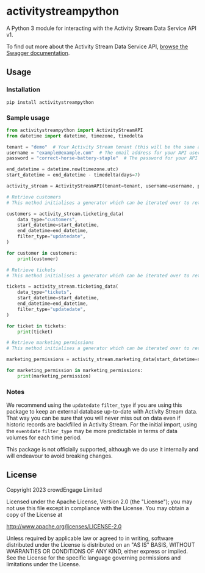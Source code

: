 # activitystreampython
A Python 3 module for interacting with the Activity Stream Data Service API v1.

To find out more about the Activity Stream Data Service API, [browse the Swagger documentation](https://api.activitystream.com/api/v1/swagger-ui/index.html).

## Usage

### Installation

`pip install activitystreampython`

### Sample usage

```python
from activitystreampython import ActivityStreamAPI
from datetime import datetime, timezone, timedelta

tenant = "demo"  # Your Activity Stream tenant (this will be the same as the Activity Stream subdomain)
username = "example@example.com"  # The email address for your API user
password = "correct-horse-battery-staple"  # The password for your API user - NB: don't store passwords in code!

end_datetime = datetime.now(timezone.utc)
start_datetime = end_datetime - timedelta(days=7)

activity_stream = ActivityStreamAPI(tenant=tenant, username=username, password=password)

# Retrieve customers
# This method initialises a generator which can be iterated over to retrieve customer data

customers = activity_stream.ticketing_data(
    data_type="customers",
    start_datetime=start_datetime,
    end_datetime=end_datetime,
    filter_type="updatedate",
)

for customer in customers:
    print(customer)

# Retrieve tickets
# This method initialises a generator which can be iterated over to retrieve ticket data

tickets = activity_stream.ticketing_data(
    data_type="tickets",
    start_datetime=start_datetime,
    end_datetime=end_datetime,
    filter_type="updatedate",
)

for ticket in tickets:
    print(ticket)

# Retrieve marketing permissions
# This method initialises a generator which can be iterated over to retrieve marketing permission data

marketing_permissions = activity_stream.marketing_data(start_datetime=start_datetime)

for marketing_permission in marketing_permissions:
    print(marketing_permission)
```

### Notes

We recommend using the `updatedate` `filter_type` if you are using this package to keep an external
database up-to-date with Activity Stream data. That way you can be sure that you will never miss out
on data even if historic records are backfilled in Activity Stream. For the initial import, using the 
`eventdate` `filter_type` may be more predictable in terms of data volumes for each time period.

This package is not officially supported, although we do use it internally and will endeavour to
avoid breaking changes.

## License

Copyright 2023 crowdEngage Limited

Licensed under the Apache License, Version 2.0 (the "License"); you may not use this file except in compliance with the License. You may obtain a copy of the License at

   http://www.apache.org/licenses/LICENSE-2.0
   
Unless required by applicable law or agreed to in writing, software distributed under the License is distributed on an "AS IS" BASIS, WITHOUT WARRANTIES OR CONDITIONS OF ANY KIND, either express or implied. See the License for the specific language governing permissions and limitations under the License.
